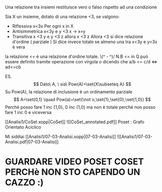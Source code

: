 Una relazione tra insiemi restituisce vero o falso rispetto ad una condizione


Sia X un insieme, dotato di una relazione <3, se valgono:
- Riflessiva x<3x Per ogni x in X
- Antisimmetrica x<3y e y <3 x -> x=y
- Transitiva x <3 y e y <3 z allora x <3 z
Allora <3 si dice relazione d'ordine ( parziale )
Si dice invece totale se almeno una tra x<3y e y<3x è vera

la relazione <= è una relazione d'ordine totale.
					\\(^ - ^)/
N.B <= in Q può essere definito tramite operazione con virgola o dicendo 
che a/b <= c/d <=> ad<=cb 

ES. 
$$
Dato\ A, \ sia\ Pow(A)=\set{X\subseteq A}
$$
Su Pow(A), la relazione di inclusione è un ordinamento parziale
$$
A=\set{0,1} \quad Pow(a)=\set{\not o,\set{1},\set{0},\set{1,0}}
$$
Perché posso fare 1 inc {1,0}, 0 inc {1,0} ma non è totale perché non posso fare 1 inc 0 e viceversa

[[Analisi1/CoSet.xopp|CoSet]] ![[CoSet_annotated.pdf]]
Poset : Grafo Orientato Aciclico 

Mi siddiai
[[Analisi1/07-03-Analisi.xopp|07-03-Analisi]] ![[Analisi1/07-03-Analisi.pdf|07-03-Analisi]]
# GUARDARE VIDEO POSET COSET PERCHè NON STO CAPENDO UN CAZZO :)
